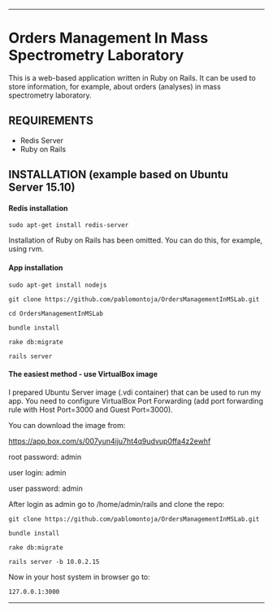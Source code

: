 ----
# Orders Management In Mass Spectrometry Laboratory

This is a web-based application written in Ruby on Rails. It can be used to store information, for example, about orders (analyses) in mass spectrometry laboratory.

## REQUIREMENTS

- Redis Server
- Ruby on Rails

## INSTALLATION (example based on Ubuntu Server 15.10)

#### Redis installation
```
sudo apt-get install redis-server
```
Installation of Ruby on Rails has been omitted. You can do this, for example, using rvm.

#### App installation
```
sudo apt-get install nodejs

git clone https://github.com/pablomontoja/OrdersManagementInMSLab.git

cd OrdersManagementInMSLab

bundle install

rake db:migrate

rails server
```

#### The easiest method - use VirtualBox image

I prepared Ubuntu Server image (.vdi container) that can be used to run my app. You need to configure VirtualBox Port Forwarding (add port forwarding rule with Host Port=3000 and Guest Port=3000).

You can download the image from:

https://app.box.com/s/007yun4iju7ht4q9udvup0ffa4z2ewhf

root password: admin

user login: admin

user password: admin


After login as admin go to /home/admin/rails and clone the repo:
```
git clone https://github.com/pablomontoja/OrdersManagementInMSLab.git

bundle install

rake db:migrate

rails server -b 10.0.2.15
```

Now in your host system in browser go to:
```
127.0.0.1:3000
```
----
